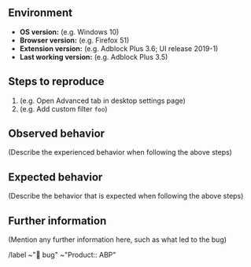 ## Environment
- **OS version:** (e.g. Windows 10)
- **Browser version:** (e.g. Firefox 51)
- **Extension version:** (e.g. Adblock Plus 3.6; UI release 2019-1)
- **Last working version:** (e.g. Adblock Plus 3.5)

## Steps to reproduce
1. (e.g. Open Advanced tab in desktop settings page)
2. (e.g. Add custom filter `foo`)

## Observed behavior
(Describe the experienced behavior when following the above steps)

## Expected behavior
(Describe the behavior that is expected when following the above steps)

## Further information
(Mention any further information here, such as what led to the bug)

/label ~"🐛 bug" ~"Product:: ABP"
